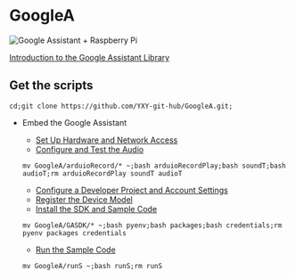 # GoogleA

![Google Assistant + Raspberry Pi](https://cdn.instructables.com/FJ5/M95M/JD0KD411/FJ5M95MJD0KD411.LARGE.jpg)

[Introduction to the Google Assistant Library](https://developers.google.com/assistant/sdk/guides/library/python/)
## Get the scripts
```
cd;git clone https://github.com/YXY-git-hub/GoogleA.git;
```
* Embed the Google Assistant
  * [Set Up Hardware and Network Access](https://developers.google.com/assistant/sdk/guides/library/python/embed/setup?hardware=rpi)
  * [Configure and Test the Audio](https://developers.google.com/assistant/sdk/guides/library/python/embed/audio)
   ```
   mv GoogleA/arduioRecord/* ~;bash arduioRecordPlay;bash soundT;bash audioT;rm arduioRecordPlay soundT audioT
   ```

  * [Configure a Developer Project and Account Settings](https://developers.google.com/assistant/sdk/guides/library/python/embed/config-dev-project-and-account)
  * [Register the Device Model](https://developers.google.com/assistant/sdk/guides/library/python/embed/register-device)
  * [Install the SDK and Sample Code](https://developers.google.com/assistant/sdk/guides/library/python/embed/install-sample)
  ```
  mv GoogleA/GASDK/* ~;bash pyenv;bash packages;bash credentials;rm pyenv packages credentials
  ```

  * [Run the Sample Code](https://developers.google.com/assistant/sdk/guides/library/python/embed/run-sample)
  ```
  mv GoogleA/runS ~;bash runS;rm runS
  ```
